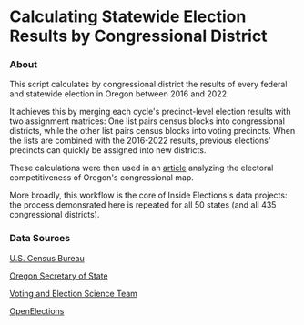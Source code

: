 # Calculating Statewide Election Results by Congressional District 

### About
This script calculates by congressional district the results of every federal and statewide election in Oregon between 2016 and 2022.

It achieves this by merging each cycle's precinct-level election results with two assignment matrices: One list pairs census blocks into congressional districts, while the other list pairs census blocks into voting precincts. When the lists are combined with the 2016-2022 results, previous elections' precincts can quickly be assigned into new districts.

These calculations were then used in an [article](https://www.insideelections.com/news/article/oregon-redistricting-mostly-good-news-for-democrats) analyzing the electoral competitiveness of Oregon's congressional map. 

More broadly, this workflow is the core of Inside Elections's data projects: the process demonsrated here is repeated for all 50 states (and all 435 congressional districts).

### Data Sources
[U.S. Census Bureau](https://www.census.gov/cgi-bin/geo/shapefiles/index.php?year=2020&layergroup=Blocks+%282020%29)

[Oregon Secretary of State](https://sos.oregon.gov/elections/Pages/electionhistory-stats.aspx)

[Voting and Election Science Team](https://dataverse.harvard.edu/dataverse/electionscience)

[OpenElections](https://github.com/openelections/openelections-data-or)
